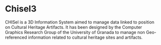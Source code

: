 # Chisel3
CHISel is a 3D Information System aimed to manage data linked to position on Cultural Heritage Artifacts. It has been designed by the Computer Graphics Research Group of the University of Granada to manage non Geo-referenced information related to cultural heritage sites and artifacts.
